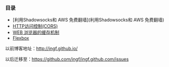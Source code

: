 
### 目录

- [利用Shadowsocks和 AWS 免费翻墙](利用Shadowsocks和 AWS 免费翻墙)
- [HTTP访问控制(CORS)](http://ingf.github.io/web/2015/01/30/httpcors.html)
- [WEB 浏览器的缓存机制](http://ingf.github.io/2015/01/09/web-.html)
- [Flexbox](http://ingf.github.io/css/2014/12/29/flexbox.html)


以前博客地址：http://ingf.github.io/

以后迁移至：https://github.com/ingf/ingf.github.com/issues

